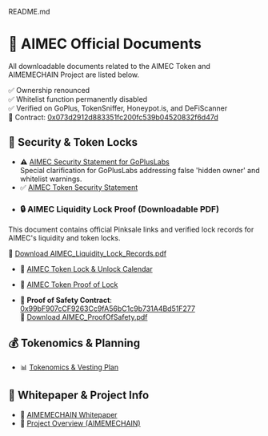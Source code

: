 README.md
# 📄 AIMEC Official Documents

All downloadable documents related to the AIMEC Token and AIMEMECHAIN Project are listed below.

✅ Ownership renounced  
✅ Whitelist function permanently disabled  
✅ Verified on GoPlus, TokenSniffer, Honeypot.is, and DeFiScanner  
🔗 Contract: [0x073d2912d883351fc200fc539b04520832f6d47d](https://bscscan.com/token/0x073d2912d883351fc200fc539b04520832f6d47d)

## 🔐 Security & Token Locks

- ⚠️ [AIMEC Security Statement for GoPlusLabs](https://github.com/aimemechain/DOCUMENTS/blob/main/AIMEC_Security_Statement-for-GoPlus_Security.pdf)  
  Special clarification for GoPlusLabs addressing false 'hidden owner' and whitelist warnings.
- ✅ [AIMEC Token Security Statement](https://github.com/aimemechain/DOCUMENTS/blob/main/AIMEC_Token_Security_Statement.pdf)
- ### 🔒 AIMEC Liquidity Lock Proof (Downloadable PDF)

This document contains official Pinksale links and verified lock records for AIMEC's liquidity and token locks.

📄 [Download AIMEC_Liquidity_Lock_Records.pdf](https://github.com/aimemechain/DOCUMENTS/raw/main/AIMEC_Liquidity_Lock_Records.pdf)

- 🔐 [AIMEC Token Lock & Unlock Calendar](https://github.com/aimemechain/DOCUMENTS/blob/main/AIMEC_Lock_Unlock_Calendar.pdf)
- 📜 [AIMEC Token Proof of Lock](https://github.com/aimemechain/DOCUMENTS/blob/main/AIMEC_TOKEN_PROOF_OF_LOCK.pdf)

- 🔗 **Proof of Safety Contract**: [0x99bF907cCF9263Cc9fA56bC1c9b731A4Bd51F277](https://bscscan.com/address/0x99bF907cCF9263Cc9fA56bC1c9b731A4Bd51F277#code)  
  📄 [Download AIMEC_ProofOfSafety.pdf](https://github.com/aimemechain/DOCUMENTS/raw/main/AIMEC_ProofOfSafety.pdf)

## 💰 Tokenomics & Planning

- 📊 [Tokenomics & Vesting Plan](https://github.com/aimemechain/DOCUMENTS/blob/main/AIMEC_Tokenomics_Vesting_Plan.pdf)

## 📘 Whitepaper & Project Info

- 📄 [AIMEMECHAIN Whitepaper](https://github.com/aimemechain/DOCUMENTS/blob/main/AIMEMECHAIN_Whitepaper.pdf)
- 🧩 [Project Overview (AIMEMECHAIN)](https://github.com/aimemechain/DOCUMENTS/blob/main/Project_AIMEMECHAIN.pdf)
